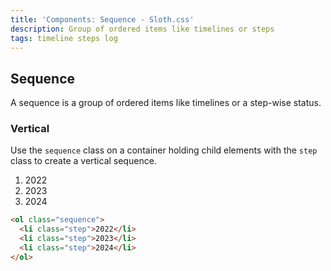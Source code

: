 ```yaml
---
title: 'Components: Sequence - Sloth.css'
description: Group of ordered items like timelines or steps
tags: timeline steps log
---
```


## Sequence

A sequence is a group of ordered items like timelines or a step-wise status.

### Vertical

Use the `sequence` class on a container holding child elements with the `step` class to create a vertical sequence.

<div class="demo">
  <ol class="sequence">
    <li class="step">2022</li>
    <li class="step">2023</li>
    <li class="step">2024</li>
  </ol>
</div>

```html
<ol class="sequence">
  <li class="step">2022</li>
  <li class="step">2023</li>
  <li class="step">2024</li>
</ol>
```
